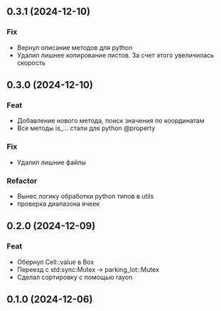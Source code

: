 ## 0.3.1 (2024-12-10)

### Fix

- Вернул описание методов для python
- Удалил лишнее копирование листов. За счет этого увеличилась скорость

## 0.3.0 (2024-12-10)

### Feat

- Добавление нового метода, поиск значения по координатам
- Все методы is_... стали для python @property

### Fix

- Удалил лишние файлы

### Refactor

- Вынес логику обработки python типов в utils
- проверка диапазона ячеек

## 0.2.0 (2024-12-09)

### Feat

- Обернул Cell::value в Box
- Переезд c std:sync:Mutex -> parking_lot::Mutex
- Сделал сортировку с помощью rayon

## 0.1.0 (2024-12-06)
